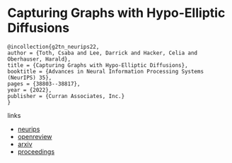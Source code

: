 # Capturing Graphs with Hypo-Elliptic Diffusions

```
@incollection{g2tn_neurips22,
author = {Toth, Csaba and Lee, Darrick and Hacker, Celia and Oberhauser, Harald},
title = {Capturing Graphs with Hypo-Elliptic Diffusions},
booktitle = {Advances in Neural Information Processing Systems (NeurIPS) 35},
pages = {38803--38817},
year = {2022},
publisher = {Curran Associates, Inc.}
}
```

links
- [neurips](https://nips.cc/Conferences/2022/Schedule?showEvent=53121)
- [openreview](https://openreview.net/forum?id=KtDdr1zUE_1)
- [arxiv](https://arxiv.org/abs/2205.14092)
- [proceedings](https://papers.nips.cc//paper_files/paper/2022/hash/fd7f43f8689988f4ef056f192ec0589b-Abstract-Conference.html)
